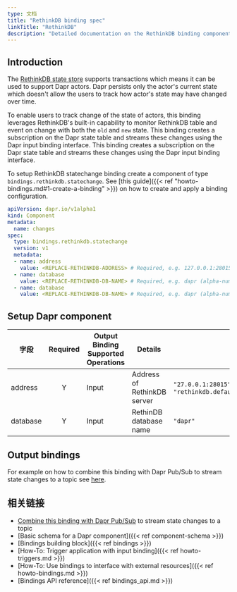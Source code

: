 ```yaml
---
type: 文档
title: "RethinkDB binding spec"
linkTitle: "RethinkDB"
description: "Detailed documentation on the RethinkDB binding component"
---
```


## Introduction

The [RethinkDB state store]({{X20X}}) supports transactions which means it can be used to support Dapr actors. Dapr persists only the actor's current state which doesn't allow the users to track how actor's state may have changed over time.

To enable users to track change of the state of actors, this binding leverages RethinkDB's built-in capability to monitor RethinkDB table and event on change with both the `old` and `new` state. This binding creates a subscription on the Dapr state table and streams these changes using the Dapr input binding interface. This binding creates a subscription on the Dapr state table and streams these changes using the Dapr input binding interface.

To setup RethinkDB statechange binding create a component of type `bindings.rethinkdb.statechange`. See [this guide]({{< ref "howto-bindings.md#1-create-a-binding" >}}) on how to create and apply a binding configuration.


```yaml
apiVersion: dapr.io/v1alpha1
kind: Component
metadata:
  name: changes
spec:
  type: bindings.rethinkdb.statechange
  version: v1
  metadata:
  - name: address
    value: <REPLACE-RETHINKDB-ADDRESS> # Required, e.g. 127.0.0.1:28015 or rethinkdb.default.svc.cluster.local:28015).
  - name: database
    value: <REPLACE-RETHINKDB-DB-NAME> # Required, e.g. dapr (alpha-numerics only)
  - name: database
    value: <REPLACE-RETHINKDB-DB-NAME> # Required, e.g. dapr (alpha-numerics only)
```

## Setup Dapr component

| 字段       | Required | Output Binding Supported Operations | Details                     | Example:                                                          |
| -------- |:--------:| ----------------------------------- | --------------------------- | ----------------------------------------------------------------- |
| address  |    Y     | Input                               | Address of RethinkDB server | `"27.0.0.1:28015"`, `"rethinkdb.default.svc.cluster.local:28015"` |
| database |    Y     | Input                               | RethinDB database name      | `"dapr"`                                                          |

## Output bindings

For example on how to combine this binding with Dapr Pub/Sub to stream state changes to a topic see [here](https://github.com/mchmarny/dapr-state-store-change-handler).

## 相关链接

- [Combine this binding with Dapr Pub/Sub](https://github.com/mchmarny/dapr-state-store-change-handler) to stream state changes to a topic
- [Basic schema for a Dapr component]({{< ref component-schema >}})
- [Bindings building block]({{< ref bindings >}})
- [How-To: Trigger application with input binding]({{< ref howto-triggers.md >}})
- [How-To: Use bindings to interface with external resources]({{< ref howto-bindings.md >}})
- [Bindings API reference]({{< ref bindings_api.md >}})
